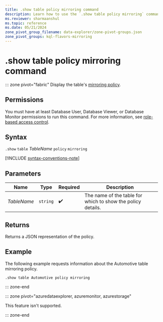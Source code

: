 ```yaml
---
title: .show table policy mirroring command
description: Learn how to use the `.show table policy mirroring` command to display the table's mirroring policy.
ms.reviewer: sharmaanshul
ms.topic: reference
ms.date: 05/21/2024
zone_pivot_group_filename: data-explorer/zone-pivot-groups.json
zone_pivot_groups: kql-flavors-mirroring
---
```

# .show table policy mirroring command

::: zone pivot="fabric"
Display the table's [mirroring policy](mirroring-policy.md).

## Permissions

You must have at least Database User, Database Viewer, or Database Monitor permissions to run this command. For more information, see [role-based access control](access-control/role-based-access-control.md).

## Syntax

`.show` `table` *TableName* `policy` `mirroring`

[!INCLUDE [syntax-conventions-note](../../includes/syntax-conventions-note.md)]

## Parameters

|Name|Type|Required|Description|
|--|--|--|--|
|*TableName*| `string` | :heavy_check_mark:|The name of the table for which to show the policy details.|

## Returns

Returns a JSON representation of the policy.

## Example

The following example requests information about the Automotive table mirroring policy.

```kusto
.show table Automotive policy mirroring 
```

::: zone-end

::: zone pivot="azuredataexplorer, azuremonitor, azurestorage"

This feature isn't supported.

::: zone-end
